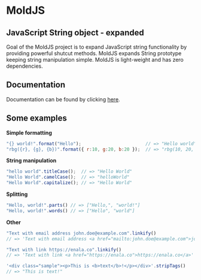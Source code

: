 # MoldJS

## JavaScript String object - expanded

Goal of the MoldJS project is to expand JavaScript string functionality by providing powerful shutcut methods. MoldJS expands String prototype keeping string manipulation simple. MoldJS is light-weight and has zero dependencies.

## Documentation

Documentation can be found by clicking [here](https://github.com/juhoen/moldjs/blob/master/DOCS.md).

## Some examples

**Simple formatting**

```js
"{} world!".format("Hello");                        // => "Hello world"
"rbg({r}, {g}, {b})".format({ r:10, g:20, b:20 });  // => "rbg(10, 20, 30);"
```

**String manipulation**

```js
"hello world".titleCase();  // => "Hello World"
"Hello World".camelCase();  // => "helloWorld"
"Hello World".capitalize(); // => "Hello World"
```

**Splitting**
```js
"Hello, world!".parts() // => ["Hello,", "world!"]
"Hello, world!".words() // => ["Hello", "world"]
```

**Other**
```js
"Text with email address john.doe@example.com".linkify()
// => 'Text with email address <a href="mailto:john.doe@example.com">john.doe@example.com</a>'

"Text with link https://enala.co".linkify()
// => 'Text with link <a href="https://enala.co">https://enala.co</a>'

'<div class="sample"><p>This is <b>text</b>!</p></div>'.stripTags()
// => "This is text!"
```

